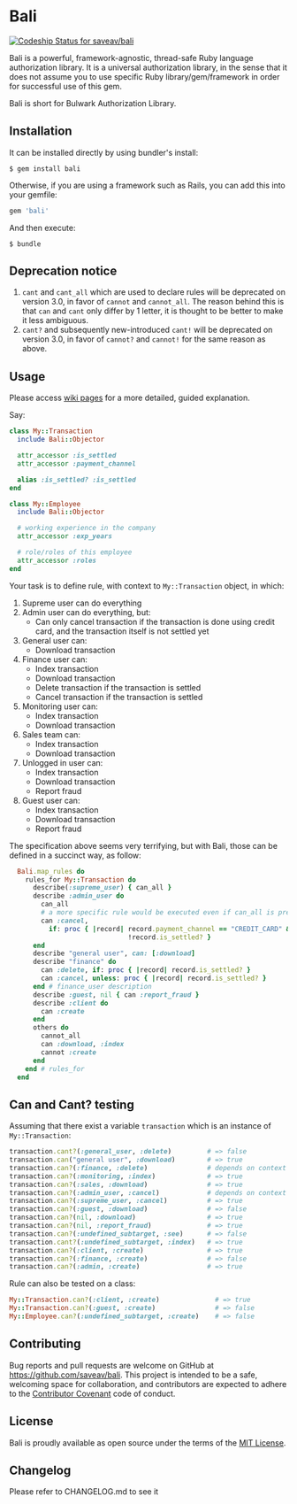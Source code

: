# Bali

[ ![Codeship Status for saveav/bali](https://codeship.com/projects/d2f3ded0-20cf-0133-e425-0eade5a669ff/status?branch=release)](https://codeship.com/projects/95727)

Bali is a powerful, framework-agnostic, thread-safe Ruby language authorization library. It is a universal authorization library, in the sense that it does not assume you to use specific Ruby library/gem/framework in order for successful use of this gem.

Bali is short for Bulwark Authorization Library.

## Installation

It can be installed directly by using bundler's install:

    $ gem install bali

Otherwise, if you are using a framework such as Rails, you can add this into your gemfile:

```ruby
gem 'bali'
```

And then execute:

    $ bundle

## Deprecation notice

1. `cant` and `cant_all` which are used to declare rules will be deprecated on version 3.0, in favor of `cannot` and `cannot_all`. The reason behind this is that `can` and `cant` only differ by 1 letter, it is thought to be better to make it less ambiguous.
2. `cant?` and subsequently new-introduced `cant!` will be deprecated on version 3.0, in favor of `cannot?` and `cannot!` for the same reason as above.

## Usage

Please access [wiki pages](https://github.com/saveav/bali/wiki) for a more detailed, guided explanation.

Say:

```ruby
class My::Transaction
  include Bali::Objector

  attr_accessor :is_settled
  attr_accessor :payment_channel

  alias :is_settled? :is_settled
end

class My::Employee
  include Bali::Objector

  # working experience in the company
  attr_accessor :exp_years

  # role/roles of this employee
  attr_accessor :roles
end
```

Your task is to define rule, with context to `My::Transaction` object, in which:

1. Supreme user can do everything
2. Admin user can do everything, but:
   - Can only cancel transaction if the transaction is done using credit card, and the transaction itself is not settled yet
3. General user can:
   - Download transaction
4. Finance user can:
   - Index transaction
   - Download transaction
   - Delete transaction if the transaction is settled
   - Cancel transaction if the transaction is settled
5. Monitoring user can:
   - Index transaction
   - Download transaction
6. Sales team can:
   - Index transaction
   - Download transaction
6. Unlogged in user can:
   - Index transaction
   - Download transaction
   - Report fraud
7. Guest user can:
   - Index transaction
   - Download transaction
   - Report fraud

The specification above seems very terrifying, but with Bali, those can be defined in a succinct way, as follow:

```ruby
  Bali.map_rules do
    rules_for My::Transaction do
      describe(:supreme_user) { can_all }
      describe :admin_user do
        can_all
        # a more specific rule would be executed even if can_all is present
        can :cancel,
          if: proc { |record| record.payment_channel == "CREDIT_CARD" &&
                              !record.is_settled? }
      end
      describe "general user", can: [:download]
      describe "finance" do
        can :delete, if: proc { |record| record.is_settled? }
        can :cancel, unless: proc { |record| record.is_settled? }
      end # finance_user description
      describe :guest, nil { can :report_fraud }
      describe :client do
        can :create
      end
      others do
        cannot_all
        can :download, :index
        cannot :create
      end
    end # rules_for
  end
```

## Can and Cant? testing

Assuming that there exist a variable `transaction` which is an instance of `My::Transaction`:

```ruby
transaction.cant?(:general_user, :delete)         # => false
transaction.can("general user", :download)        # => true
transaction.can?(:finance, :delete)               # depends on context
transaction.can?(:monitoring, :index)             # => true
transaction.can?(:sales, :download)               # => true
transaction.can?(:admin_user, :cancel)            # depends on context
transaction.can?(:supreme_user, :cancel)          # => true
transaction.can?(:guest, :download)               # => false
transaction.can?(nil, :download)                  # => true
transaction.can?(nil, :report_fraud)              # => true
transaction.can?(:undefined_subtarget, :see)      # => false
transaction.cant?(:undefined_subtarget, :index)   # => true
transaction.can?(:client, :create)                # => true
transaction.can?(:finance, :create)               # => false
transaction.can?(:admin, :create)                 # => true
```

Rule can also be tested on a class:

```ruby
My::Transaction.can?(:client, :create)              # => true
My::Transaction.can?(:guest, :create)               # => false
My::Employee.can?(:undefined_subtarget, :create)    # => false
```

## Contributing

Bug reports and pull requests are welcome on GitHub at https://github.com/saveav/bali. This project is intended to be a safe, welcoming space for collaboration, and contributors are expected to adhere to the [Contributor Covenant](contributor-covenant.org) code of conduct.

## License

Bali is proudly available as open source under the terms of the [MIT License](http://opensource.org/licenses/MIT).

## Changelog

Please refer to CHANGELOG.md to see it

